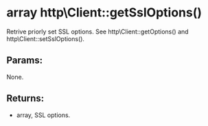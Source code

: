 # array http\Client::getSslOptions()

Retrive priorly set SSL options.
See http\Client::getOptions() and http\Client::setSslOptions().

## Params:

None.

## Returns:

* array, SSL options.
